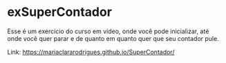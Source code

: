 # exSuperContador
Esse é um exercício do curso em video, onde você pode inicializar, até onde você quer parar e de quanto em quanto quer que seu contador pule.

Link:  https://mariaclararodrigues.github.io/SuperContador/
